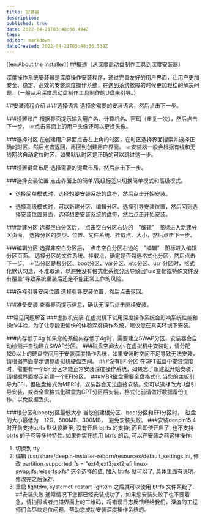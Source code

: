 ```yaml
---
title: 安装器
description: 
published: true
date: 2022-04-21T03:48:08.494Z
tags: 
editor: markdown
dateCreated: 2022-04-21T03:48:06.538Z
---
```


[[en:About the Installer]]
##概述（从深度启动盘制作工具到深度安装器）

深度操作系统安装器是深度操作安装程序，通过完善友好的用户界面，让用户更加安全、稳定、高效的安装深度操作系统，在遇到系统故障的时候更加轻松的解决问题。（一般从用深度启动盘制作工具制作的U盘来引导。）

##安装流程介绍
###选择语言
选择您需要的安装语言，然后点击下一步。

###设置账户
根据界面提示输入用户名、计算机名、密码（重复一次），然后点击下一步。
☞点击界面上的用户头像还可以更换头像。


###选择时区
在创建用户界面点击左上角的时区，在时区选择界面搜索并选择正确的时区，然后点击返回，再回到创建用户界面。
☞安装器一般会根据有线和无线网络自动定位时区，如果默认时区是正确的可以跳过这一步。

###设置键盘布局
选择需要的键盘布局，然后点击下一步。


###选择安装位置
点击界面上的简单/高级标签来切换简单模式和高级模式。

- 选择简单模式时，选择想要安装系统的盘符，然后点击开始安装。



- 选择高级模式时，可以新建分区、编辑分区、选择引导安装位置，然后回到选择安装位置界面，选择想要安装系统的盘符，然后点击开始安装。



###新建分区
选择空白分区后，　点击空白分区右边的　”编辑”　图标进入新建分区页面。
选择分区的类型、位置、文件系统、挂载点、大小，然后点击下一步。



###编辑分区
选择非空白分区后，　点击空白分区右边的　”编辑”　图标进入编辑分区页面。
选择分区的文件系统、挂载点，确定是否勾选格式化分区，然后点击下一步。
☞当分区是根分区、boot分区、var分区、etc分区、usr 分区时，格式化默认勾选，不准取消，以避免没有格式化系统分区导致因“uid变化或特殊文件没有覆盖“导致系统重装后还是不能正常工作的风险。


###选择引导安装位置
选择引导安装位置，然后点击返回。

###准备安装
查看界面提示信息，确认无误后点击继续安装。


##常见问题解答
###虚拟机安装
在虚拟机下试用深度操作系统会影响系统性能和操作体验，为了让您能更愉快的体验深度操作系统，建议您在真实环境下安装。

###内存低于4g
如果您的系统内存低于4g时，需要建立SWAP分区，安装器会自动检测并自动建立SWAP分区。
###磁盘空间太小
在虚拟机中安装时，请分配12G以上的硬盘空间用于安装深度操作系统，如果安装时空间不足导致无法安装，请根据界面提示调整虚拟机硬盘空间。
###没有EFI分区
在GPT磁盘中安装深度时，需要有一个EFI分区才能正常安装深度操作系统，如果忘了新建就开始安装，请根据界面提示新建一个EFI分区。
###MBR磁盘需要全盘格式化
当您的主板引导为EFI，但磁盘格式为MBR时，安装器会无法直接安装。您可以选择改为U盘引导安装，或者全盘格式化磁盘为GPT分区后安装，格式化前请做好数据备份工作，以免数据丢失。

###根分区和boot分区最低大小
当您创建根分区、boot分区和EFI分区时，　磁盘的大小最低为　12G、500MB、300MB，　避免安装失败。
###安装deepin15.4时开启支持btrfs
默认设置里, 没有开启 btrfs 的支持; 而且即使开启了, 也不支持 btrfs 的子卷等多种特性.
如果你实在想用 btrfs 的话, 可以在安装之前这样操作:
1. 切换到 tty
2. 编辑 /usr/share/deepin-installer-reborn/resources/default_settings.ini, 修改 partition_supported_fs = "ext4;ext3;ext2;efi;linux-swap;jfs;reiserfs;xfs" 这个选择的值, 加入 btrfs 就可以了, 具体里面有说明. 修改完之后保存.
3. 重启 lightdm, systemctl restart lightdm
之后就可以使用 btrfs 文件系统了.
##安装失败
通常情况下您都已经安装成功了，如果您安装失败了也不要着急，请拍照或者扫描界面上的二维码，将错误日志反馈经给我们，深度的工程师们会尽快定位问题，帮助您成功安装深度操作系统的。